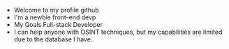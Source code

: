- Welcome to my profile github
- I'm a newbie front-end devp
- My Goals Full-stack Developer
- I can help anyone with OSINT techniques, but my capabilities are limited due to the database I have.

